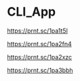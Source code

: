 # CLI_App

https://prnt.sc/1pa1t5l

https://prnt.sc/1pa2fn4

https://prnt.sc/1pa2xzc

https://prnt.sc/1pa3bbh
